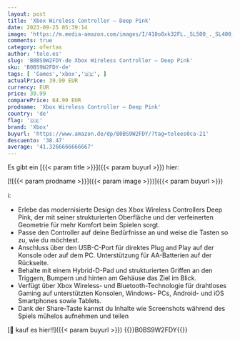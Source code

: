 ```yaml
---
layout: post
title: 'Xbox Wireless Controller – Deep Pink'
date: 2023-09-25 05:39:14
image: 'https://m.media-amazon.com/images/I/410o8xk32FL._SL500_._SL400_.jpg'
comments: true
category: ofertas
author: 'tole.es'
slug: 'B0BS9W2FDY-de Xbox Wireless Controller – Deep Pink'
sku: 'B0BS9W2FDY-de'
tags: [ 'Games','xbox','🇩🇪', ]
actualPrice: 39.99 EUR
currency: EUR
price: 39.99
comparePrice: 64.99 EUR
prodname: 'Xbox Wireless Controller – Deep Pink'
country: 'de'
flag: '🇩🇪'
brand: 'Xbox'
buyurl: 'https://www.amazon.de/dp/B0BS9W2FDY/?tag=tolees0ca-21'
descuento: '38.47'
average: '41.3266666666667'
---
```


Es gibt ein [{{< param title >}}]({{< param buyurl >}}) hier:

[![{{< param prodname >}}]({{< param image >}})]({{< param buyurl >}})

ℹ️:

- Erlebe das modernisierte Design des Xbox Wireless Controllers Deep Pink, der mit seiner strukturierten Oberfläche und der verfeinerten Geometrie für mehr Komfort beim Spielen sorgt.
- Passe den Controller auf deine Bedürfnisse an und weise die Tasten so zu, wie du möchtest.
- Anschluss über den USB-C-Port für direktes Plug and Play auf der Konsole oder auf dem PC. Unterstützung für AA-Batterien auf der Rückseite.
- Behalte mit einem Hybrid-D-Pad und strukturierten Griffen an den Triggern, Bumpern und hinten am Gehäuse das Ziel im Blick.
- Verfügt über Xbox Wireless- und Bluetooth-Technologie für drahtloses Gaming auf unterstützten Konsolen, Windows- PCs, Android- und iOS Smartphones sowie Tablets.
- Dank der Share-Taste kannst du Inhalte wie Screenshots während des Spiels mühelos aufnehmen und teilen

[🛒 kauf es hier!!]({{< param buyurl >}})
{{<world>}}B0BS9W2FDY{{</world>}}
